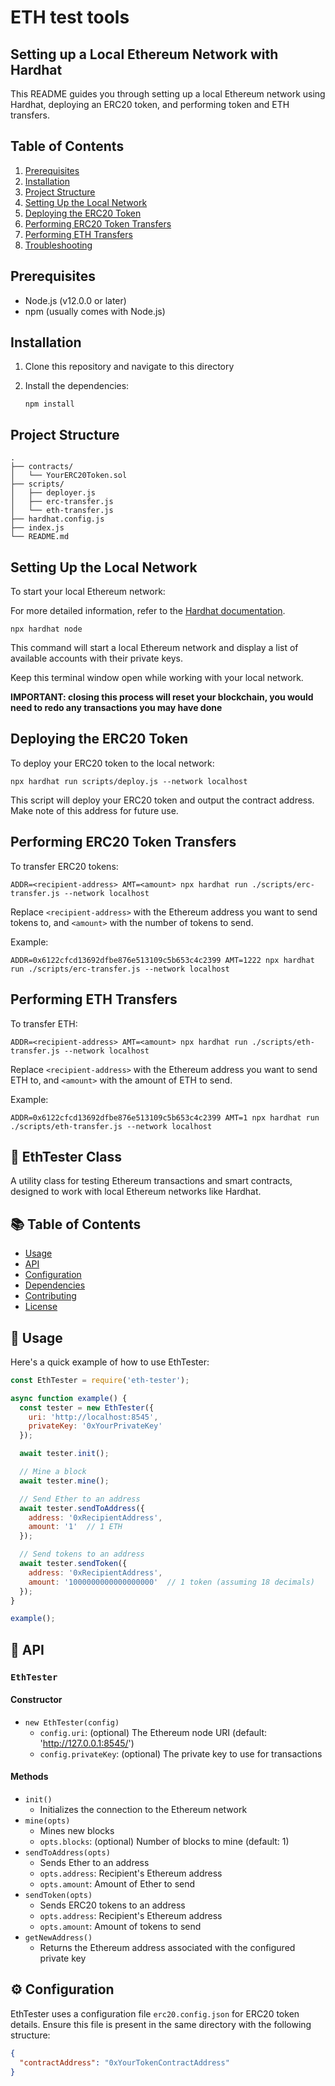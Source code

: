 # ETH test tools
## Setting up a Local Ethereum Network with Hardhat

This README guides you through setting up a local Ethereum network using Hardhat, deploying an ERC20 token, and performing token and ETH transfers.

## Table of Contents

1. [Prerequisites](#prerequisites)
2. [Installation](#installation)
3. [Project Structure](#project-structure)
4. [Setting Up the Local Network](#setting-up-the-local-network)
5. [Deploying the ERC20 Token](#deploying-the-erc20-token)
6. [Performing ERC20 Token Transfers](#performing-erc20-token-transfers)
7. [Performing ETH Transfers](#performing-eth-transfers)
8. [Troubleshooting](#troubleshooting)

## Prerequisites

- Node.js (v12.0.0 or later)
- npm (usually comes with Node.js)

## Installation

1. Clone this repository and navigate to this directory


2. Install the dependencies:
   ```
   npm install
   ```

## Project Structure

```
.
├── contracts/
│   └── YourERC20Token.sol
├── scripts/
│   ├── deployer.js
│   ├── erc-transfer.js
│   └── eth-transfer.js
├── hardhat.config.js
├── index.js
└── README.md
```

## Setting Up the Local Network

To start your local Ethereum network:

For more detailed information, refer to the [Hardhat documentation](https://hardhat.org/getting-started/).

```
npx hardhat node
```

This command will start a local Ethereum network and display a list of available accounts with their private keys.

Keep this terminal window open while working with your local network.

**IMPORTANT: closing this process will reset your blockchain, you would need to redo any transactions you may have done**

## Deploying the ERC20 Token

To deploy your ERC20 token to the local network:

```
npx hardhat run scripts/deploy.js --network localhost
```

This script will deploy your ERC20 token and output the contract address. Make note of this address for future use.

## Performing ERC20 Token Transfers

To transfer ERC20 tokens:

```
ADDR=<recipient-address> AMT=<amount> npx hardhat run ./scripts/erc-transfer.js --network localhost
```

Replace `<recipient-address>` with the Ethereum address you want to send tokens to, and `<amount>` with the number of tokens to send.

Example:
```
ADDR=0x6122cfcd13692dfbe876e513109c5b653c4c2399 AMT=1222 npx hardhat run ./scripts/erc-transfer.js --network localhost
```

## Performing ETH Transfers

To transfer ETH:

```
ADDR=<recipient-address> AMT=<amount> npx hardhat run ./scripts/eth-transfer.js --network localhost
```

Replace `<recipient-address>` with the Ethereum address you want to send ETH to, and `<amount>` with the amount of ETH to send.

Example:
```
ADDR=0x6122cfcd13692dfbe876e513109c5b653c4c2399 AMT=1 npx hardhat run ./scripts/eth-transfer.js --network localhost
```

## 🧪 EthTester Class

A utility class for testing Ethereum transactions and smart contracts, designed to work with local Ethereum networks like Hardhat.

## 📚 Table of Contents

- [Usage](#usage)
- [API](#api)
- [Configuration](#configuration)
- [Dependencies](#dependencies)
- [Contributing](#contributing)
- [License](#license)

## 🔧 Usage

Here's a quick example of how to use EthTester:

```javascript
const EthTester = require('eth-tester');

async function example() {
  const tester = new EthTester({
    uri: 'http://localhost:8545',
    privateKey: '0xYourPrivateKey'
  });

  await tester.init();

  // Mine a block
  await tester.mine();

  // Send Ether to an address
  await tester.sendToAddress({
    address: '0xRecipientAddress',
    amount: '1'  // 1 ETH
  });

  // Send tokens to an address
  await tester.sendToken({
    address: '0xRecipientAddress',
    amount: '1000000000000000000'  // 1 token (assuming 18 decimals)
  });
}

example();
```

## 📘 API

### `EthTester`

#### Constructor

- `new EthTester(config)`
  - `config.uri`: (optional) The Ethereum node URI (default: 'http://127.0.0.1:8545/')
  - `config.privateKey`: (optional) The private key to use for transactions

#### Methods

- `init()`
  - Initializes the connection to the Ethereum network
- `mine(opts)`
  - Mines new blocks
  - `opts.blocks`: (optional) Number of blocks to mine (default: 1)
- `sendToAddress(opts)`
  - Sends Ether to an address
  - `opts.address`: Recipient's Ethereum address
  - `opts.amount`: Amount of Ether to send
- `sendToken(opts)`
  - Sends ERC20 tokens to an address
  - `opts.address`: Recipient's Ethereum address
  - `opts.amount`: Amount of tokens to send
- `getNewAddress()`
  - Returns the Ethereum address associated with the configured private key

## ⚙️ Configuration

EthTester uses a configuration file `erc20.config.json` for ERC20 token details. Ensure this file is present in the same directory with the following structure:

```json
{
  "contractAddress": "0xYourTokenContractAddress"
}
```
